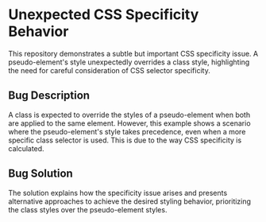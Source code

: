 # Unexpected CSS Specificity Behavior

This repository demonstrates a subtle but important CSS specificity issue.  A pseudo-element's style unexpectedly overrides a class style, highlighting the need for careful consideration of CSS selector specificity.

## Bug Description

A class is expected to override the styles of a pseudo-element when both are applied to the same element. However, this example shows a scenario where the pseudo-element's style takes precedence, even when a more specific class selector is used. This is due to the way CSS specificity is calculated. 

## Bug Solution

The solution explains how the specificity issue arises and presents alternative approaches to achieve the desired styling behavior, prioritizing the class styles over the pseudo-element styles.